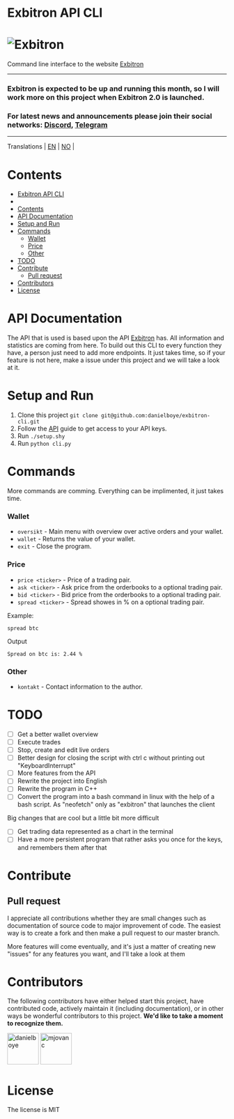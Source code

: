 # Exbitron API CLI

# ![Exbitron](https://cdn.discordapp.com/attachments/994252098571079740/1051226477875691660/image.png)

Command line interface to the website [Exbitron](https://www.exbitron.com/)

---

### Exbitron is expected to be up and running this month, so I will work more on this project when Exbitron 2.0 is launched. 

### For latest news and announcements please join their social networks: [Discord](https://discord.com/invite/t6z5MN6dEK), [Telegram](https://t.me/joinchat/VPipvQT8SmFlZDc0)

---

Translations | [EN](README.md) | [NO](README_NO.md) |

# Contents
- [Exbitron API CLI](#exbitron-api-cli)
- [](#)
- [Contents](#contents)
- [API Documentation](#api-documentation)
- [Setup and Run](#setup-and-run)
- [Commands](#commands)
    - [Wallet](#wallet)
    - [Price](#price)
    - [Other](#other)
- [TODO](#todo)
- [Contribute](#contribute)
  - [Pull request](#pull-request)
- [Contributors](#contributors)
- [License](#license)

# API Documentation

The API that is used is based upon the API [Exbitron](https://www.exbitron.com/kb/api.html) has. All information and statistics are coming from here. To build out this CLI to every function they have, a person just need to add more endpoints. It just takes time, so if your feature is not here, make a issue under this project and we will take a look at it.

# Setup and Run 

1. Clone this project `git clone git@github.com:danielboye/exbitron-cli.git`
2. Follow the [API](api.md) guide to get access to your API keys.
3. Run `./setup.shy`
4. Run `python cli.py`

# Commands

More commands are comming. Everything can be implimented, it just takes time. 

### Wallet
- `oversikt` - Main menu with overview over active orders and your wallet.
- `wallet` - Returns the value of your wallet. 
- `exit` - Close the program.

### Price

- `price <ticker>` - Price of a trading pair.
- `ask <ticker>` - Ask price from the orderbooks to a optional trading pair.
- `bid <ticker>` - Bid price from the orderbooks to a optional trading pair.
- `spread <ticker>` - Spread showes in % on a optional trading pair.

Example:


```shell
spread btc
```
Output

```shell
Spread on btc is: 2.44 %
```

### Other
- `kontakt` - Contact information to the author.

# TODO

- [ ] Get a better wallet overview
- [ ] Execute trades
- [ ] Stop, create and edit live orders
- [ ] Better design for closing the script with ctrl c without printing out "KeyboardInterrupt"
- [ ] More features from the API
- [ ] Rewrite the project into English
- [ ] Rewrite the program in C++
- [ ] Convert the program into a bash command in linux with the help of a bash script. As "neofetch" only as "exbitron" that launches the client

Big changes that are cool but a little bit more difficult

- [ ] Get trading data represented as a chart in the terminal 
- [ ] Have a more persistent program that rather asks you once for the keys, and remembers them after that

# Contribute

## Pull request

I appreciate all contributions whether they are small changes such as documentation of source code to major improvement of
code. The easiest way is to create a fork and then make a pull request to our master branch.

More features will come eventually, and it's just a matter of creating new "issues" for any features you want, and I'll take a look at them

# Contributors

The following contributors have either helped start this project, have contributed
code, actively maintain it (including documentation), or in other ways
be wonderful contributors to this project. **We'd like to take a moment to recognize them.**

[<img src="https://github.com/danielboye.png?size=72" alt="danielboye" width="72">](https://github.com/danielboye)
[<img src="https://github.com/mjovanc.png?size=72" alt="mjovanc" width="72">](https://github.com/mjovanc)

# License

The license is MIT
